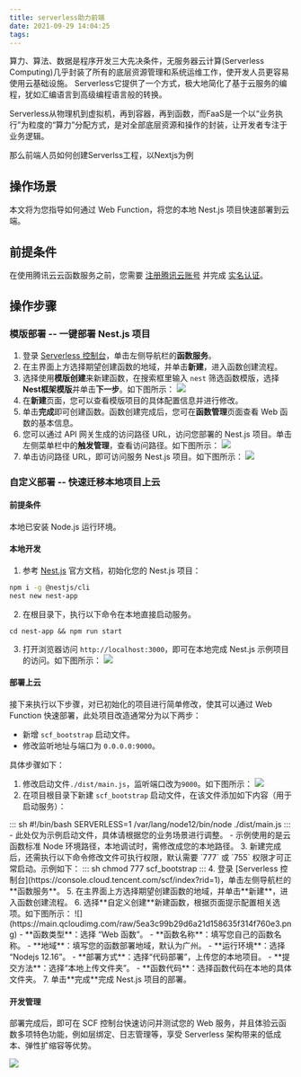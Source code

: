 ```yaml
---
title: serverless助力前端
date: 2021-09-29 14:04:25
tags:
---
```


算力、算法、数据是程序开发三大先决条件，无服务器云计算(Serverless Computing)几乎封装了所有的底层资源管理和系统运维工作，使开发人员更容易使用云基础设施。 Serverless它提供了一个方式，极大地简化了基于云服务的编程，犹如汇编语言到高级编程语言般的转换。

Serverless从物理机到虚拟机，再到容器，再到函数，而FaaS是一个以“业务执行”为粒度的“算力”分配方式，是对全部底层资源和操作的封装，让开发者专注于业务逻辑。

<!--more-->

那么前端人员如何创建Serverlss工程，以Nextjs为例

## 操作场景

本文将为您指导如何通过 Web Function，将您的本地 Nest.js 项目快速部署到云端。

## 前提条件
在使用腾讯云云函数服务之前，您需要 [注册腾讯云账号](https://cloud.tencent.com/register?s_url=https%3A%2F%2Fcloud.tencent.com%2F) 并完成 [实名认证](https://cloud.tencent.com/document/product/378/3629)。


## 操作步骤

### 模版部署 -- 一键部署 Nest.js 项目

1. 登录 [Serverless 控制台](https://console.cloud.tencent.com/scf/index?rid=1)，单击左侧导航栏的**函数服务**。
2. 在主界面上方选择期望创建函数的地域，并单击**新建**，进入函数创建流程。
3. 选择使用**模版创建**来新建函数，在搜索框里输入 `nest` 筛选函数模版，选择**Nest框架模版**并单击**下一步**。如下图所示：
![](https://main.qcloudimg.com/raw/78fac7caa422b20739c552b210fe820e.png)
4. 在**新建**页面，您可以查看模版项目的具体配置信息并进行修改。
5. 单击**完成**即可创建函数。函数创建完成后，您可在**函数管理**页面查看 Web 函数的基本信息。
6. 您可以通过 API 网关生成的访问路径 URL，访问您部署的 Nest.js 项目。单击左侧菜单栏中的**触发管理**，查看访问路径。如下图所示：
![](https://main.qcloudimg.com/raw/e451680762dbdb5b427efd168fe2a2c4.png)
7. 单击访问路径 URL，即可访问服务 Nest.js 项目。如下图所示：
![](https://main.qcloudimg.com/raw/c2d8e3d74650c1a06c23a386bae961b9.png)

### 自定义部署 -- 快速迁移本地项目上云

#### 前提条件

本地已安装 Node.js 运行环境。

#### 本地开发

1. 参考 [Nest.js](https://nestjs.bootcss.com/first-steps) 官方文档，初始化您的 Nest.js 项目：
```sh
npm i -g @nestjs/cli
nest new nest-app
```
2. 在根目录下，执行以下命令在本地直接启动服务。
```shell
cd nest-app && npm run start
```
3. 打开浏览器访问 `http://localhost:3000`，即可在本地完成 Nest.js 示例项目的访问。如下图所示：
![](https://main.qcloudimg.com/raw/a124e604e2770f73c8293c4bf09b4993.png)

#### 部署上云

接下来执行以下步骤，对已初始化的项目进行简单修改，使其可以通过 Web Function 快速部署，此处项目改造通常分为以下两步：

- 新增 `scf_bootstrap` 启动文件。
- 修改监听地址与端口为 `0.0.0.0:9000`。

具体步骤如下：
1. 修改启动文件`./dist/main.js`，监听端口改为`9000`。如下图所示：
![](https://main.qcloudimg.com/raw/4f32f01747c5868a89d513f7ff8e91f2.png)
2. 在项目根目录下新建 `scf_bootstrap` 启动文件，在该文件添加如下内容（用于启动服务）：
<dx-codeblock>
:::  sh
#!/bin/bash
SERVERLESS=1 /var/lang/node12/bin/node ./dist/main.js
:::
</dx-codeblock>
 <dx-alert infotype="notice" title="">
- 此处仅为示例启动文件，具体请根据您的业务场景进行调整。
- 示例使用的是云函数标准 Node 环境路径，本地调试时，需修改成您的本地路径。
</dx-alert>
3. 新建完成后，还需执行以下命令修改文件可执行权限，默认需要 `777` 或 `755` 权限才可正常启动。示例如下：
<dx-codeblock>
:::  sh
chmod 777 scf_bootstrap
:::
</dx-codeblock>
4. 登录 [Serverless 控制台](https://console.cloud.tencent.com/scf/index?rid=1)，单击左侧导航栏的**函数服务**。
5. 在主界面上方选择期望创建函数的地域，并单击**新建**，进入函数创建流程。
6. 选择**自定义创建**新建函数，根据页面提示配置相关选项。如下图所示：
![](https://main.qcloudimg.com/raw/5ea3c99b29d6a21d158635f314f760e3.png)
	- **函数类型**：选择 “Web 函数”。
	- **函数名称**：填写您自己的函数名称。
	- **地域**：填写您的函数部署地域，默认为广州。
	- **运行环境**：选择 “Nodejs 12.16”。
	- **部署方式**：选择“代码部署”，上传您的本地项目。
	- **提交方法**：选择“本地上传文件夹”。
	- **函数代码**：选择函数代码在本地的具体文件夹。
7. 单击**完成**完成 Nest.js 项目的部署。

#### 开发管理
部署完成后，即可在 SCF 控制台快速访问并测试您的 Web 服务，并且体验云函数多项特色功能，例如层绑定、日志管理等，享受 Serverless 架构带来的低成本、弹性扩缩容等优势。

![](https://main.qcloudimg.com/raw/bf216b9ca919005025aff77c1166da55.png)
